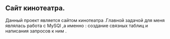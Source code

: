 ## Сайт кинотеатра.
Данный проект является сайтом кинотеатра .Главной задачой для меня являлась работа с MySQl ,а именно : создание связных таблиц и написания запросов к ним . 
